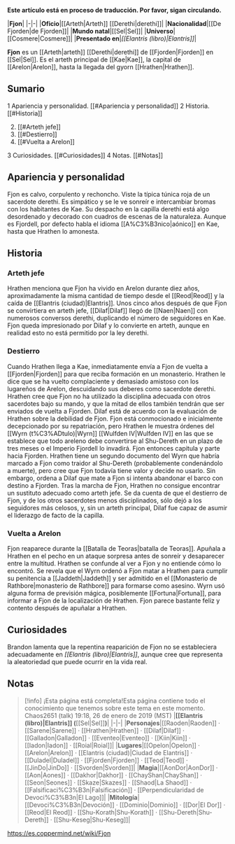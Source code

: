 **Este artículo está en proceso de traducción. Por favor, sigan circulando.**


|**Fjon**|
|-|-|
|**Oficio**|[[Arteth\|Arteth]] [[Derethi\|derethi]]|
|**Nacionalidad**|[[De Fjorden\|de Fjorden]]|
|**Mundo natal**|[[Sel\|Sel]]|
|**Universo**|[[Cosmere\|Cosmere]]|
|**Presentado en**|*[[Elantris (libro)\|Elantris]]*|

**Fjon** es un [[Arteth\|arteth]] [[Derethi\|derethi]] de [[Fjorden\|Fjorden]] en [[Sel\|Sel]]. Es el arteth principal de [[Kae\|Kae]], la capital de [[Arelon\|Arelon]], hasta la llegada del gyorn [[Hrathen\|Hrathen]].

## Sumario

1 Apariencia y personalidad. [[#Apariencia y personalidad]] 
2 Historia. [[#Historia]] 

2. [[#Arteth jefe]] 
2. [[#Destierro]] 
2. [[#Vuelta a Arelon]] 


3 Curiosidades. [[#Curiosidades]] 
4 Notas. [[#Notas]] 


## Apariencia y personalidad
Fjon es calvo, corpulento y rechoncho. Viste la típica túnica roja de un sacerdote derethi. Es simpático y se le ve sonreír e intercambiar bromas con los habitantes de Kae. Su despacho en la capilla derethi está algo desordenado y decorado con cuadros de escenas de la naturaleza.
Aunque es Fjordell, por defecto habla el idioma [[A%C3%B3nico\|aónico]] en Kae, hasta que Hrathen lo amonesta.

## Historia
### Arteth jefe
Hrathen menciona que Fjon ha vivido en Arelon durante diez años, aproximadamente la misma cantidad de tiempo desde el [[Reod\|Reod]] y la caída de [[Elantris (ciudad)\|Elantris]]. Unos cinco años después de que Fjon se convirtiera en arteth jefe, [[Dilaf\|Dilaf]] llegó de [[Naen\|Naen]] con numerosos conversos derethi, duplicando el número de seguidores en Kae. Fjon queda impresionado por Dilaf y lo convierte en arteth, aunque en realidad esto no está permitido por la ley derethi.

### Destierro
Cuando Hrathen llega a Kae, inmediatamente envía a Fjon de vuelta a [[Fjorden\|Fjorden]] para que reciba formación en un monasterio. Hrathen le dice que se ha vuelto complaciente y demasiado amistoso con los lugareños de Arelon, descuidando sus deberes como sacerdote derethi. Hrathen cree que Fjon no ha utilizado la disciplina adecuada con otros sacerdotes bajo su mando, y que la mitad de ellos también tendrán que ser enviados de vuelta a Fjorden. Dilaf está de acuerdo con la evaluación de Hrathen sobre la debilidad de Fjon.
Fjon está conmocionado e inicialmente decepcionado por su repatriación, pero Hrathen le muestra órdenes del [[Wyrn (t%C3%ADtulo)\|Wyrn]] [[Wulfden IV\|Wulfden IV]] en las que se establece que todo areleno debe convertirse al Shu-Dereth en un plazo de tres meses o el Imperio Fjordell lo invadirá. Fjon entonces capitula y parte hacia Fjorden.
Hrathen tiene un segundo documento del Wyrn que habría marcado a Fjon como traidor al Shu-Dereth (probablemente condenándolo a muerte), pero cree que Fjon todavía tiene valor y decide no usarlo. Sin embargo, ordena a Dilaf que mate a Fjon si intenta abandonar el barco con destino a Fjorden.
Tras la marcha de Fjon, Hrathen no consigue encontrar un sustituto adecuado como arteth jefe. Se da cuenta de que el destierro de Fjon, y de los otros sacerdotes menos disciplinados, sólo dejó a los seguidores más celosos, y, sin un arteth principal, Dilaf fue capaz de asumir el liderazgo de facto de la capilla.

### Vuelta a Arelon
Fjon reaparece durante la [[Batalla de Teoras\|batalla de Teoras]]. Apuñala a Hrathen en el pecho en un ataque sorpresa antes de sonreír y desaparecer entre la multitud. Hrathen se confunde al ver a Fjon y no entiende cómo lo encontró. Se revela que el Wyrn ordenó a Fjon matar a Hrathen para cumplir su penitencia a [[Jaddeth\|Jaddeth]] y ser admitido en el [[Monasterio de Rathbore\|monasterio de Rathbore]] para formarse como asesino. Wyrn usó alguna forma de previsión mágica, posiblemente [[Fortuna\|Fortuna]], para informar a Fjon de la localización de Hrathen. Fjon parece bastante feliz y contento después de apuñalar a Hrathen.

## Curiosidades
Brandon lamenta que la repentina reaparición de Fjon no se estableciera adecuadamente en *[[Elantris (libro)\|Elantris]]*, aunque cree que representa la aleatoriedad que puede ocurrir en la vida real.
## Notas

> [!info] ¡Esta página está completa!Esta página contiene todo el conocimiento que tenemos sobre este tema en este momento.
Chaos2651 (talk) 19:18, 26 de enero de 2019 (MST)
|**[[Elantris (libro)\|Elantris]] (**[[Sel\|Sel]]**)**|
|-|-|
|**Personajes**|[[Raoden\|Raoden]] · [[Sarene\|Sarene]] · [[Hrathen\|Hrathen]] · [[Dilaf\|Dilaf]] · [[Galladon\|Galladon]] · [[Eventeo\|Eventeo]] · [[Kiin\|Kiin]] · [[Iadon\|Iadon]] · [[Roial\|Roial]]|
|**Lugares**|[[Opelon\|Opelon]] · [[Arelon\|Arelon]] · [[Elantris (ciudad)\|Ciudad de Elantris]] · [[Duladel\|Duladel]] · [[Fjorden\|Fjorden]] · [[Teod\|Teod]] · [[JinDo\|JinDo]] · [[Svorden\|Svorden]]|
|**Magia**|[[AonDor\|AonDor]] · [[Aon\|Aones]] · [[Dakhor\|Dakhor]] · [[ChayShan\|ChayShan]] · [[Seon\|Seones]] · [[Skaze\|Skazes]] · [[Shaod\|La Shaod]] · [[Falsificaci%C3%B3n\|Falsificación]] · [[Perpendicularidad de Devoci%C3%B3n\|El Lago]]|
|**Mitología**|[[Devoci%C3%B3n\|Devoción]] · [[Dominio\|Dominio]] · [[Dor\|El Dor]] · [[Reod\|El Reod]] · [[Shu-Korath\|Shu-Korath]] · [[Shu-Dereth\|Shu-Dereth]] · [[Shu-Keseg\|Shu-Keseg]]|



https://es.coppermind.net/wiki/Fjon